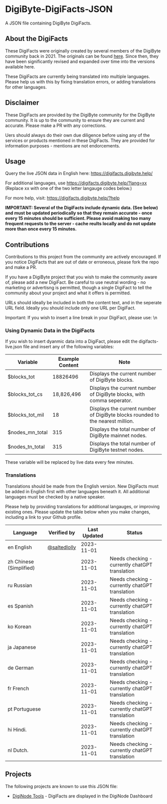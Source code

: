 # DigiByte-DigiFacts-JSON
A JSON file containing DigiByte DigiFacts.

## About the DigiFacts

These DigiFacts were originally created by several members of the DigiByte community back in 2021. The originals can be found [here](https://github.com/DigiByte-Core/DigiFacts). Since then, they have been significantly revised and expanded over time into the versions available here.

These DigiFacts are currently being translated into multiple languages. Please help us with this by fixing translation errors, or adding translations for other languages.

## Disclaimer

These DigiFacts are provided by the DigiByte community for the DigiByte community. It is up to the community to ensure they are current and accurate. Please make a PR with any corrections.

Uers should always do their own due diligence before using any of the services or products mentioned in these DigiFacts. They are provided for information purposes - mentions are not endorcements.

## Usage

Query the live JSON data in English here: https://digifacts.digibyte.help/

For additional languages, use https://digifacts.digibyte.help/?lang=xx (Replace xx with one of the two letter langauge codes below.)

For more help, visit: https://digifacts.digibyte.help/?help

**IMPORTANT: Several of the DigiFacts include dynamic data. (See below) and must be updated periodically so that they remain accurate - once every 15 minutes should be sufficient. Please avoid making too many frequent requests to the server - cache reults locally and do not update more than once every 15 minutes.**

## Contributions

Contributions to this project from the community are actively encouraged. If you notice DigiFacts that are out of date or erroneous, please fork the repo and make a PR.

If you have a DigiByte project that you wish to make the community aware of, please add a new DigiFact. Be careful to use neutral wording - no marketing or advertisng is permitted, though a single DigiFact to tell the community about your project and what it offers is permitted.

URLs should ideally be included in both the content text, and in the seperate URL field. Ideally you should include only one URL per DigiFact.

Important: If you wish to insert a line break in your DigiFact, please use: \n

### Using Dynamic Data in the DigiFacts

If you wish to insert dyanmic data into a DigiFact, please edit the digifacts-live.json file and insert any of the following variables:

| Variable         | Example Content | Note                                                |
|------------------|-----------------|-----------------------------------------------------|
| $blocks_tot      | 18826496        | Displays the current number of DigiByte blocks.  |
| $blocks_tot_cs   | 18,826,496      | Displays the current number of DigiByte blocks, with comma seperator. | 
| $blocks_tot_mil  | 18              | Displays the current number of DigiByte blocks rounded to the nearest million. |
| $nodes_mn_total  | 315             | Displays the total number of DigiByte mainnet nodes. |
| $nodes_tn_total  | 315             | Displays the total number of DigiByte testnet nodes. |

These variable will be replaced by live data every few minutes.

### Translations

Translations should be made from the English version. New DigiFacts must be added in English first with other languages beneath it. All additional languages must be checked by a native speaker.

Please help by providing translations for additional langauges, or improving existing ones. Please update the table below when you make changes, including a link to your Github profile.

| Language                 | Verified by                                      | Last Updated | Status                                              |
|--------------------------|--------------------------------------------------|--------------|-----------------------------------------------------|
| en English               | [@saltedlolly](https://github.com/saltedlolly)   | 2023-11-01   |                                                     |
| zh Chinese (Simplified)  |                                                  | 2023-11-01   | Needs checking - currently chatGPT translation      | 
| ru Russian               |                                                  | 2023-11-01   | Needs checking - currently chatGPT translation      | 
| es Spanish               |                                                  | 2023-11-01   | Needs checking - currently chatGPT translation      | 
| ko Korean                |                                                  | 2023-11-01   | Needs checking - currently chatGPT translation      | 
| ja Japanese              |                                                  | 2023-11-01   | Needs checking - currently chatGPT translation      | 
| de German                |                                                  | 2023-11-01   | Needs checking - currently chatGPT translation      | 
| fr French                |                                                  | 2023-11-01   | Needs checking - currently chatGPT translation      | 
| pt Portuguese            |                                                  | 2023-11-01   | Needs checking - currently chatGPT translation      | 
| hi Hindi.                |                                                  | 2023-11-01   | Needs checking - currently chatGPT translation      | 
| nl Dutch.                |                                                  | 2023-11-01   | Needs checking - currently chatGPT translation      | 

## Projects

The following projects are known to use this JSON file:

- [DigiNode Tools](https://github.com/saltedlolly/diginode-tools) - DigiFacts are displayed in the DigiNode Dashboard

